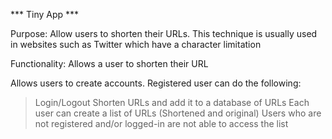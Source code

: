 *** Tiny App ***

Purpose: Allow users to shorten their URLs. This technique is usually used in websites such as Twitter which have a character limitation

Functionality:
Allows a user to shorten their URL

Allows users to create accounts.
Registered user can do the following:
>Login/Logout
>Shorten URLs and add it to a database of URLs
>Each user can create a list of URLs (Shortened and original)
>Users who are not registered and/or logged-in are not able to access the list

